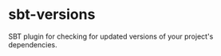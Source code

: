 sbt-versions
===========

SBT plugin for checking for updated versions of your project's dependencies.
